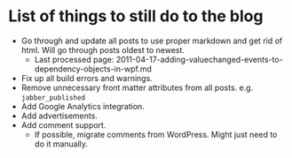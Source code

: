 # List of things to still do to the blog

- Go through and update all posts to use proper markdown and get rid of html. Will go through posts oldest to newest.
  - Last processed page: 2011-04-17-adding-valuechanged-events-to-dependency-objects-in-wpf.md
- Fix up all build errors and warnings.
- Remove unnecessary front matter attributes from all posts. e.g. `jabber_published`
- Add Google Analytics integration.
- Add advertisements.
- Add comment support.
  - If possible, migrate comments from WordPress. Might just need to do it manually.

